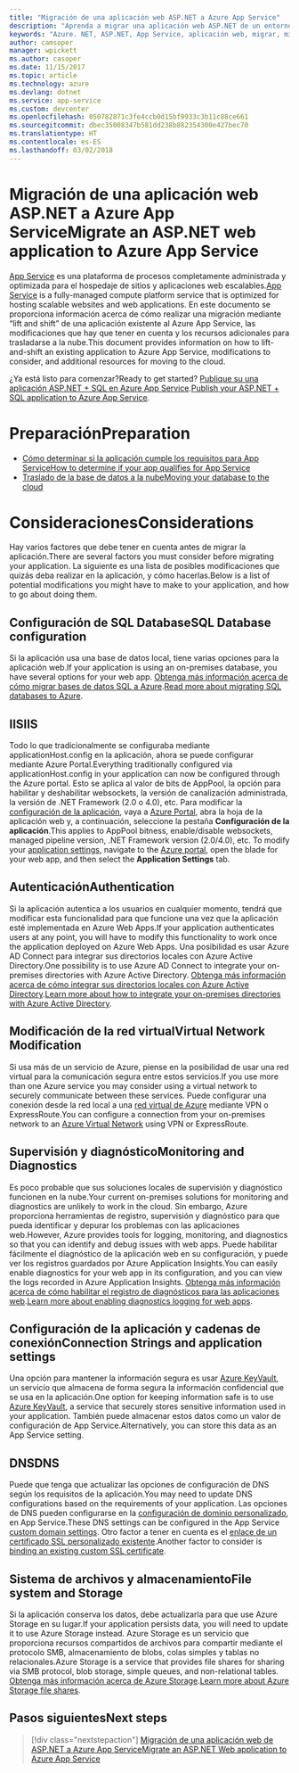 ```yaml
---
title: "Migración de una aplicación web ASP.NET a Azure App Service"
description: "Aprenda a migrar una aplicación web ASP.NET de un entorno local a Azure App Service."
keywords: "Azure. NET, ASP.NET, App Service, aplicación web, migrar, migración"
author: camsoper
manager: wpickett
ms.author: casoper
ms.date: 11/15/2017
ms.topic: article
ms.technology: azure
ms.devlang: dotnet
ms.service: app-service
ms.custom: devcenter
ms.openlocfilehash: 050782871c3fe4ccb0d15bf9933c3b11c88ce661
ms.sourcegitcommit: dbec35008347b581dd238b882354300e427bec70
ms.translationtype: HT
ms.contentlocale: es-ES
ms.lasthandoff: 03/02/2018
---
```

# <a name="migrate-an-aspnet-web-application-to-azure-app-service"></a><span data-ttu-id="ea99a-104">Migración de una aplicación web ASP.NET a Azure App Service</span><span class="sxs-lookup"><span data-stu-id="ea99a-104">Migrate an ASP.NET web application to Azure App Service</span></span>

<span data-ttu-id="ea99a-105">[App Service](https://docs.microsoft.com/azure/app-service/app-service-web-overview#why-use-web-apps) es una plataforma de procesos completamente administrada y optimizada para el hospedaje de sitios y aplicaciones web escalables.</span><span class="sxs-lookup"><span data-stu-id="ea99a-105">[App Service](https://docs.microsoft.com/azure/app-service/app-service-web-overview#why-use-web-apps) is a fully-managed compute platform service that is optimized for hosting scalable websites and web applications.</span></span> <span data-ttu-id="ea99a-106">En este documento se proporciona información acerca de cómo realizar una migración mediante “lift and shift” de una aplicación existente al Azure App Service, las modificaciones que hay que tener en cuenta y los recursos adicionales para trasladarse a la nube.</span><span class="sxs-lookup"><span data-stu-id="ea99a-106">This document provides information on how to lift-and-shift an existing application to Azure App Service, modifications to consider, and additional resources for moving to the cloud.</span></span>

<span data-ttu-id="ea99a-107">¿Ya está listo para comenzar?</span><span class="sxs-lookup"><span data-stu-id="ea99a-107">Ready to get started?</span></span> <span data-ttu-id="ea99a-108">[Publique su una aplicación ASP.NET + SQL en Azure App Service](https://go.microsoft.com/fwlink/?linkid=863214).</span><span class="sxs-lookup"><span data-stu-id="ea99a-108">[Publish your ASP.NET + SQL application to Azure App Service](https://go.microsoft.com/fwlink/?linkid=863214).</span></span>

# <a name="preparation"></a><span data-ttu-id="ea99a-109">Preparación</span><span class="sxs-lookup"><span data-stu-id="ea99a-109">Preparation</span></span>   
* [<span data-ttu-id="ea99a-110">Cómo determinar si la aplicación cumple los requisitos para App Service</span><span class="sxs-lookup"><span data-stu-id="ea99a-110">How to determine if your app qualifies for App Service</span></span>](https://azure.microsoft.com/downloads/migration-assistant/)
* [<span data-ttu-id="ea99a-111">Traslado de la base de datos a la nube</span><span class="sxs-lookup"><span data-stu-id="ea99a-111">Moving your database to the cloud</span></span>](https://go.microsoft.com/fwlink/?linkid=863217)

# <a name="considerations"></a><span data-ttu-id="ea99a-112">Consideraciones</span><span class="sxs-lookup"><span data-stu-id="ea99a-112">Considerations</span></span>
<span data-ttu-id="ea99a-113">Hay varios factores que debe tener en cuenta antes de migrar la aplicación.</span><span class="sxs-lookup"><span data-stu-id="ea99a-113">There are several factors you must consider before migrating your application.</span></span> <span data-ttu-id="ea99a-114">La siguiente es una lista de posibles modificaciones que quizás deba realizar en la aplicación, y cómo hacerlas.</span><span class="sxs-lookup"><span data-stu-id="ea99a-114">Below is a list of potential modifications you might have to make to your application, and how to go about doing them.</span></span>

## <a name="sql-database-configuration"></a><span data-ttu-id="ea99a-115">Configuración de SQL Database</span><span class="sxs-lookup"><span data-stu-id="ea99a-115">SQL Database configuration</span></span>
<span data-ttu-id="ea99a-116">Si la aplicación usa una base de datos local, tiene varias opciones para la aplicación web.</span><span class="sxs-lookup"><span data-stu-id="ea99a-116">If your application is using an on-premises database, you have several options for your web app.</span></span> <span data-ttu-id="ea99a-117">[Obtenga más información acerca de cómo migrar bases de datos SQL a Azure](https://go.microsoft.com/fwlink/?linkid=863217).</span><span class="sxs-lookup"><span data-stu-id="ea99a-117">[Read more about migrating SQL databases to Azure](https://go.microsoft.com/fwlink/?linkid=863217).</span></span>

## <a name="iis"></a><span data-ttu-id="ea99a-118">IIS</span><span class="sxs-lookup"><span data-stu-id="ea99a-118">IIS</span></span>
<span data-ttu-id="ea99a-119">Todo lo que tradicionalmente se configuraba mediante applicationHost.config en la aplicación, ahora se puede configurar mediante Azure Portal.</span><span class="sxs-lookup"><span data-stu-id="ea99a-119">Everything traditionally configured via applicationHost.config in your application can now be configured through the Azure portal.</span></span> <span data-ttu-id="ea99a-120">Esto se aplica al valor de bits de AppPool, la opción para habilitar y deshabilitar websockets, la versión de canalización administrada, la versión de .NET Framework (2.0 o 4.0), etc. Para modificar la [configuración de la aplicación](https://docs.microsoft.com/azure/app-service/web-sites-configure), vaya a [Azure Portal](https://portal.azure.com), abra la hoja de la aplicación web y, a continuación, seleccione la pestaña **Configuración de la aplicación**.</span><span class="sxs-lookup"><span data-stu-id="ea99a-120">This applies to AppPool bitness, enable/disable websockets, managed pipeline version, .NET Framework version (2.0/4.0), etc. To modify your [application settings](https://docs.microsoft.com/azure/app-service/web-sites-configure), navigate to the [Azure portal](https://portal.azure.com), open the blade for your web app, and then select the **Application Settings** tab.</span></span>

## <a name="authentication"></a><span data-ttu-id="ea99a-121">Autenticación</span><span class="sxs-lookup"><span data-stu-id="ea99a-121">Authentication</span></span>
<span data-ttu-id="ea99a-122">Si la aplicación autentica a los usuarios en cualquier momento, tendrá que modificar esta funcionalidad para que funcione una vez que la aplicación esté implementada en Azure Web Apps.</span><span class="sxs-lookup"><span data-stu-id="ea99a-122">If your application authenticates users at any point, you will have to modify this functionality to work once the application deployed on Azure Web Apps.</span></span> <span data-ttu-id="ea99a-123">Una posibilidad es usar Azure AD Connect para integrar sus directorios locales con Azure Active Directory.</span><span class="sxs-lookup"><span data-stu-id="ea99a-123">One possibility is to use Azure AD Connect to integrate your on-premises directories with Azure Active Directory.</span></span> <span data-ttu-id="ea99a-124">[Obtenga más información acerca de cómo integrar sus directorios locales con Azure Active Directory](https://docs.microsoft.com/azure/active-directory/connect/active-directory-aadconnect).</span><span class="sxs-lookup"><span data-stu-id="ea99a-124">[Learn more about how to integrate your on-premises directories with Azure Active Directory](https://docs.microsoft.com/azure/active-directory/connect/active-directory-aadconnect).</span></span>

## <a name="virtual-network-modification"></a><span data-ttu-id="ea99a-125">Modificación de la red virtual</span><span class="sxs-lookup"><span data-stu-id="ea99a-125">Virtual Network Modification</span></span>
<span data-ttu-id="ea99a-126">Si usa más de un servicio de Azure, piense en la posibilidad de usar una red virtual para la comunicación segura entre estos servicios.</span><span class="sxs-lookup"><span data-stu-id="ea99a-126">If you use more than one Azure service you may consider using a virtual network to securely communicate between these services.</span></span> <span data-ttu-id="ea99a-127">Puede configurar una conexión desde la red local a una [red virtual de Azure](https://docs.microsoft.com/azure/app-service/web-sites-integrate-with-vnet) mediante VPN o ExpressRoute.</span><span class="sxs-lookup"><span data-stu-id="ea99a-127">You can configure a connection from your on-premises network to an [Azure Virtual Network](https://docs.microsoft.com/azure/app-service/web-sites-integrate-with-vnet) using VPN or ExpressRoute.</span></span>

## <a name="monitoring-and-diagnostics"></a><span data-ttu-id="ea99a-128">Supervisión y diagnóstico</span><span class="sxs-lookup"><span data-stu-id="ea99a-128">Monitoring and Diagnostics</span></span>
<span data-ttu-id="ea99a-129">Es poco probable que sus soluciones locales de supervisión y diagnóstico funcionen en la nube.</span><span class="sxs-lookup"><span data-stu-id="ea99a-129">Your current on-premises solutions for monitoring and diagnostics are unlikely to work in the cloud.</span></span> <span data-ttu-id="ea99a-130">Sin embargo, Azure proporciona herramientas de registro, supervisión y diagnóstico para que pueda identificar y depurar los problemas con las aplicaciones web.</span><span class="sxs-lookup"><span data-stu-id="ea99a-130">However, Azure provides tools for logging, monitoring, and diagnostics so that you can identify and debug issues with web apps.</span></span> <span data-ttu-id="ea99a-131">Puede habilitar fácilmente el diagnóstico de la aplicación web en su configuración, y puede ver los registros guardados por Azure Application Insights.</span><span class="sxs-lookup"><span data-stu-id="ea99a-131">You can easily enable diagnostics for your web app in its configuration, and you can view the logs recorded in Azure Application Insights.</span></span> <span data-ttu-id="ea99a-132">[Obtenga más información acerca de cómo habilitar el registro de diagnósticos para las aplicaciones web](https://docs.microsoft.com/azure/app-service/web-sites-enable-diagnostic-log).</span><span class="sxs-lookup"><span data-stu-id="ea99a-132">[Learn more about enabling diagnostics logging for web apps](https://docs.microsoft.com/azure/app-service/web-sites-enable-diagnostic-log).</span></span>

## <a name="connection-strings-and-application-settings"></a><span data-ttu-id="ea99a-133">Configuración de la aplicación y cadenas de conexión</span><span class="sxs-lookup"><span data-stu-id="ea99a-133">Connection Strings and application settings</span></span>
<span data-ttu-id="ea99a-134">Una opción para mantener la información segura es usar [Azure KeyVault](https://docs.microsoft.com/azure/key-vault/), un servicio que almacena de forma segura la información confidencial que se usa en la aplicación.</span><span class="sxs-lookup"><span data-stu-id="ea99a-134">One option for keeping information safe is to use [Azure KeyVault](https://docs.microsoft.com/azure/key-vault/), a service that securely stores sensitive information used in your application.</span></span> <span data-ttu-id="ea99a-135">También puede almacenar estos datos como un valor de configuración de App Service.</span><span class="sxs-lookup"><span data-stu-id="ea99a-135">Alternatively, you can store this data as an App Service setting.</span></span>

## <a name="dns"></a><span data-ttu-id="ea99a-136">DNS</span><span class="sxs-lookup"><span data-stu-id="ea99a-136">DNS</span></span>
<span data-ttu-id="ea99a-137">Puede que tenga que actualizar las opciones de configuración de DNS según los requisitos de la aplicación.</span><span class="sxs-lookup"><span data-stu-id="ea99a-137">You may need to update DNS configurations based on the requirements of your application.</span></span> <span data-ttu-id="ea99a-138">Las opciones de DNS pueden configurarse en la [configuración de dominio personalizado](https://docs.microsoft.com/azure/app-service/app-service-web-tutorial-custom-domain), en App Service.</span><span class="sxs-lookup"><span data-stu-id="ea99a-138">These DNS settings can be configured in the App Service [custom domain settings](https://docs.microsoft.com/azure/app-service/app-service-web-tutorial-custom-domain).</span></span> <span data-ttu-id="ea99a-139">Otro factor a tener en cuenta es el [enlace de un certificado SSL personalizado existente](https://docs.microsoft.com/azure/app-service/app-service-web-tutorial-custom-ssl).</span><span class="sxs-lookup"><span data-stu-id="ea99a-139">Another factor to consider is [binding an existing custom SSL certificate](https://docs.microsoft.com/azure/app-service/app-service-web-tutorial-custom-ssl).</span></span>

## <a name="file-system-and-storage"></a><span data-ttu-id="ea99a-140">Sistema de archivos y almacenamiento</span><span class="sxs-lookup"><span data-stu-id="ea99a-140">File system and Storage</span></span>
<span data-ttu-id="ea99a-141">Si la aplicación conserva los datos, debe actualizarla para que use Azure Storage en su lugar.</span><span class="sxs-lookup"><span data-stu-id="ea99a-141">If your application persists data, you will need to update it to use Azure Storage instead.</span></span> <span data-ttu-id="ea99a-142">Azure Storage es un servicio que proporciona recursos compartidos de archivos para compartir mediante el protocolo SMB, almacenamiento de blobs, colas simples y tablas no relacionales.</span><span class="sxs-lookup"><span data-stu-id="ea99a-142">Azure Storage is a service that provides file shares for sharing via SMB protocol, blob storage, simple queues, and non-relational tables.</span></span> <span data-ttu-id="ea99a-143">[Obtenga más información acerca de Azure Storage](https://docs.microsoft.com/azure/storage/files/storage-files-introduction).</span><span class="sxs-lookup"><span data-stu-id="ea99a-143">[Learn more about Azure Storage file shares](https://docs.microsoft.com/azure/storage/files/storage-files-introduction).</span></span>

## <a name="next-steps"></a><span data-ttu-id="ea99a-144">Pasos siguientes</span><span class="sxs-lookup"><span data-stu-id="ea99a-144">Next steps</span></span>

> [!div class="nextstepaction"]
> [<span data-ttu-id="ea99a-145">Migración de una aplicación web de ASP.NET a Azure App Service</span><span class="sxs-lookup"><span data-stu-id="ea99a-145">Migrate an ASP.NET Web application to Azure App Service</span></span>](https://aka.ms/azure-webapp-migrate)
